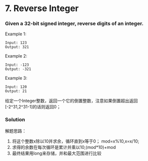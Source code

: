 # 7. Reverse Integer

### Given a 32-bit signed integer, reverse digits of an integer.

Example 1:
```
Input: 123
Output: 321
```
Example 2:
```
Input: -123
Output: -321
```
Example 3:
```
Input: 120
Output: 21
```
给定一个Integer整数，返回一个它的倒置整数，注意如果倒置超出返回[-2^31,2^31-1]的话则返回0；

### Solution
解题思路：
1. 将这个整数x除以10并求余，循环直到x等于0； mod=x%10,x=x/10;
2. 求得的余数在每次循环是累计并乘以10;(mod*10)+mod
3. 最终结果用long来存储，并和最大范围进行比较